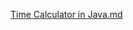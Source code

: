 [Time Calculator in Java.md](https://github.com/user-attachments/files/20935393/Time.Calculator.in.Java.md)
